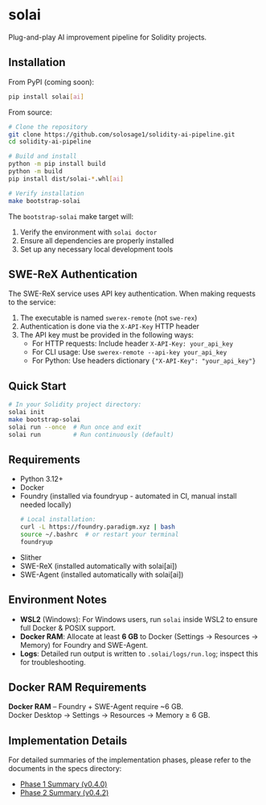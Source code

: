# solai

Plug-and-play AI improvement pipeline for Solidity projects.

## Installation

From PyPI (coming soon):
```bash
pip install solai[ai]
```

From source:
```bash
# Clone the repository
git clone https://github.com/solosage1/solidity-ai-pipeline.git
cd solidity-ai-pipeline

# Build and install
python -m pip install build
python -m build
pip install dist/solai-*.whl[ai]

# Verify installation
make bootstrap-solai
```

The `bootstrap-solai` make target will:
1. Verify the environment with `solai doctor`
2. Ensure all dependencies are properly installed
3. Set up any necessary local development tools

## SWE-ReX Authentication

The SWE-ReX service uses API key authentication. When making requests to the service:

1. The executable is named `swerex-remote` (not `swe-rex`)
2. Authentication is done via the `X-API-Key` HTTP header
3. The API key must be provided in the following ways:
   - For HTTP requests: Include header `X-API-Key: your_api_key`
   - For CLI usage: Use `swerex-remote --api-key your_api_key`
   - For Python: Use headers dictionary `{"X-API-Key": "your_api_key"}`

## Quick Start

```bash
# In your Solidity project directory:
solai init
make bootstrap-solai
solai run --once  # Run once and exit
solai run         # Run continuously (default)
```

## Requirements

- Python 3.12+
- Docker
- Foundry (installed via foundryup - automated in CI, manual install needed locally)
    ```bash
    # Local installation:
    curl -L https://foundry.paradigm.xyz | bash
    source ~/.bashrc  # or restart your terminal
    foundryup
    ```
- Slither
- SWE-ReX (installed automatically with solai[ai])
- SWE-Agent (installed automatically with solai[ai])

## Environment Notes

- **WSL2** (Windows): For Windows users, run `solai` inside WSL2 to ensure full Docker & POSIX support.
- **Docker RAM**: Allocate at least **6 GB** to Docker (Settings → Resources → Memory) for Foundry and SWE-Agent.
- **Logs**: Detailed run output is written to `.solai/logs/run.log`; inspect this for troubleshooting.

## Docker RAM Requirements

**Docker RAM** – Foundry + SWE-Agent require ~6 GB.  
Docker Desktop → Settings → Resources → Memory ≥ 6 GB.

## Implementation Details

For detailed summaries of the implementation phases, please refer to the documents in the specs directory:

- [Phase 1 Summary (v0.4.0)](specs/phase1_summary.md)
- [Phase 2 Summary (v0.4.2)](specs/phase2_summary.md) 